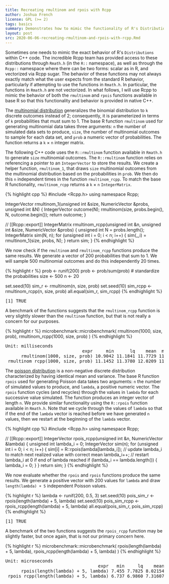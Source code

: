 ```yaml
---
title: Recreating rmultinom and rpois with Rcpp
author: Joshua French
license: GPL (>= 2)
tags: basics
summary: Demonstrates how to mimic the functionality of R's Distributions using Rcpp
layout: post
src: 2020-06-06-recreating-rmultinom-and-rpois-with-rcpp.Rmd
---
```


Sometimes one needs to mimic the exact behavior of R's `Distributions` within C++
code. The incredible Rcpp team has provided access to these distributions through
`Rmath.h` (in the `R::` namespace), as well as through the `Rcpp::` namespace where there
can be two forms: scalar as in R, and vectorized via Rcpp sugar. The behavior of these
functions may not always exactly match what the user expects from the standard R behavior,
particularly if attempting to use the functions in `Rmath.h`. In particular, the functions
in `Rmath.h` are not vectorized. In what follows, I will use Rcpp to mimic the
behavior of both the `rmultinom` and `rpois` functions available in base R so that this
functionality and behavior is provided in native C++.

The [multinomial distribution](https://en.wikipedia.org/wiki/Multinomial_distribution)
generalizes the binomial distribution to `k` discrete outcomes instead of 2; consequently,
it is parameterized in terms of `k` probabilities that must sum to 1. The base R function
`rmultinom` used for generating multinomial data takes three arguments: `n` the number of
simulated data sets to produce, `size`, the number of multinomial outcomes to sample for
each data set, and `prob` a numeric vector of probabilities. The function returns a `k`
$\times$ `n` integer matrix.


The following C++ code uses the `R::rmultinom` function available in `Rmath.h` to generate
`size` multinomial outcomes. The `R::rmultinom` function relies on referencing a pointer
to an `IntegerVector` to store the results. We create a helper function, `rmultinom_1`,
that draws `size` multinomial outcomes from the multinomial distribution based on the
probabilities in `prob`. We then do this `n` independent times in the function
`rmultinom_rcpp`. To match the base R functionality, `rmultinom_rcpp` returns a `k`
$\times$ `n` `IntegerMatrix`.


{% highlight cpp %}
#include <Rcpp.h>
using namespace Rcpp;

IntegerVector rmultinom_1(unsigned int &size, NumericVector &probs, unsigned int &N) {
    IntegerVector outcome(N);
    rmultinom(size, probs.begin(), N, outcome.begin());
    return outcome;
}

// [[Rcpp::export]]
IntegerMatrix rmultinom_rcpp(unsigned int &n, unsigned int &size, NumericVector &probs) {
    unsigned int N = probs.length();
    IntegerMatrix sim(N, n);
    for (unsigned int i = 0; i < n; i++) {
        sim(_,i) = rmultinom_1(size, probs, N);
    }
    return sim;
}
{% endhighlight %}

We now check if the `rmultinom` and `rmultinom_rcpp` functions produce the same results.
We generate a vector of 200 probabilities that sum to 1. We will sample 500 multinomial
outcomes and do this independently 20 times.


{% highlight r %}
prob <- runif(200)
prob <- prob/sum(prob) # standardize the probabilities
size <- 500
n <- 20

set.seed(10)
sim_r <- rmultinom(n, size, prob)
set.seed(10)
sim_rcpp <- rmultinom_rcpp(n, size, prob)
all.equal(sim_r, sim_rcpp)
{% endhighlight %}



<pre class="output">
[1] TRUE
</pre>

A benchmark of the functions suggests that the `rmultinom_rcpp` function is very slightly
slower than the `rmultinom` function, but that is not really a concern for our purposes.


{% highlight r %}
microbenchmark::microbenchmark(
    rmultinom(1000, size, prob),
    rmultinom_rcpp(1000, size, prob)
)
{% endhighlight %}



<pre class="output">
Unit: milliseconds
                             expr     min      lq    mean  median      uq     max neval cld
      rmultinom(1000, size, prob) 10.9042 11.1841 11.7729 11.6485 12.1532 14.1841   100  a 
 rmultinom_rcpp(1000, size, prob) 11.1452 11.3780 12.0209 11.8841 12.2702 14.9434   100   b
</pre>

The [poisson distribution](https://en.wikipedia.org/wiki/Poisson_distribution) is a
non-negative discrete distribution characterized by having identical mean and
variance. The base R function `rpois` used for generating Poisson data takes two
arguments: `n` the number of simulated values to produce, and `lambda`, a positive numeric
vector. The `rpois` function cycles (and recycles) through the values in `lambda` for each
successive value simulated. The function produces an integer vector of length `n`. We
provide similar functionality using the `R::rpois` function available in `Rmath.h`. Note
that we cycle through the values of `lambda` so that if the end of the `lambda` vector is
reached before we have generated `n` values, then we restart at the beginning of the
`lambda` vector.



{% highlight cpp %}
#include <Rcpp.h>
using namespace Rcpp;

// [[Rcpp::export]]
IntegerVector rpois_rcpp(unsigned int &n, NumericVector &lambda) {
    unsigned int lambda_i = 0;
    IntegerVector sim(n);
    for (unsigned int i = 0; i < n; i++) {
        sim[i] = R::rpois(lambda[lambda_i]);
        // update lambda_i to match next realized value with correct mean
        lambda_i++;
        // restart lambda_i at 0 if end of lambda reached
        if (lambda_i == lambda.length()) {
            lambda_i = 0;
        }
    }
    return sim;
}
{% endhighlight %}

We now evaluate whether the `rpois` and `rpois` functions produce the same results. We
generate a positive vector with 200 values for `lambda` and draw `length(lambda) + 5`
independent Poisson values.


{% highlight r %}
lambda <- runif(200, 0.5, 3)
set.seed(10)
pois_sim_r <- rpois(length(lambda) + 5, lambda)
set.seed(10)
pois_sim_rcpp <- rpois_rcpp(length(lambda) + 5, lambda)
all.equal(pois_sim_r, pois_sim_rcpp)
{% endhighlight %}



<pre class="output">
[1] TRUE
</pre>

A benchmark of the two functions suggests the `rpois_rcpp` function may be slightly faster, 
but once again, that is not our primary concern here.


{% highlight r %}
microbenchmark::microbenchmark(
    rpois(length(lambda) + 5, lambda),
    rpois_rcpp(length(lambda) + 5, lambda)
)
{% endhighlight %}



<pre class="output">
Unit: microseconds
                                   expr   min     lq    mean median     uq    max neval cld
      rpois(length(lambda) + 5, lambda) 7.455 7.7825 8.02154  7.909 8.2425 11.145   100   b
 rpois_rcpp(length(lambda) + 5, lambda) 6.737 6.9860 7.31607  7.182 7.4515 16.328   100  a 
</pre>
